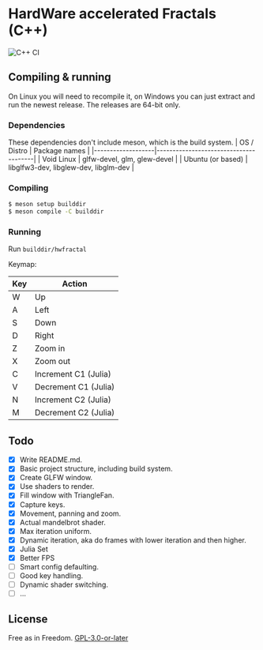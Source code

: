 # HardWare accelerated Fractals (C++)
![C++ CI](https://github.com/Dko1905/hwFractal/workflows/C++%20CI/badge.svg?branch=cpp)
## Compiling & running
On Linux you will need to recompile it, on Windows you can just extract and run the newest release.
The releases are 64-bit only. 

### Dependencies
These dependencies don't include meson, which is the build system.
| OS / Distro       | Package names                         |
|-------------------|---------------------------------------|
| Void Linux        | glfw-devel, glm, glew-devel           |
| Ubuntu (or based) | libglfw3-dev, libglew-dev, libglm-dev |

### Compiling
```sh
$ meson setup builddir
$ meson compile -C builddir
```

### Running
Run `builddir/hwfractal`

Keymap:

| **Key** | **Action**           |
|---------|----------------------|
| W       | Up                   |
| A       | Left                 |
| S       | Down                 |
| D       | Right                |
| Z       | Zoom in              |
| X       | Zoom out             |
| C       | Increment C1 (Julia) |
| V       | Decrement C1 (Julia) |
| N       | Increment C2 (Julia) |
| M       | Decrement C2 (Julia) |

## Todo
- [X] Write README.md.
- [X] Basic project structure, including build system.
- [X] Create GLFW window.
- [X] Use shaders to render.
- [X] Fill window with TriangleFan.
- [X] Capture keys.
- [X] Movement, panning and zoom.
- [X] Actual mandelbrot shader.
- [X] Max iteration uniform.
- [X] Dynamic iteration, aka do frames with lower iteration and then higher.
- [X] Julia Set
- [X] Better FPS
- [ ] Smart config defaulting.
- [ ] Good key handling.
- [ ] Dynamic shader switching.
- [ ] ...

## License
Free as in Freedom. [GPL-3.0-or-later](./LICENSE)
